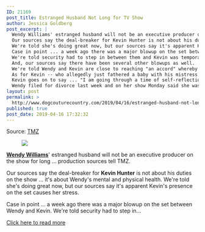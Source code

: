 ```yaml
---
ID: 21169
post_title: Estranged Husband Not Long for TV Show
author: Jessica Goldberg
post_excerpt: |
  Wendy Williams' estranged husband will not be an executive producer on the show for long ... production sources tell TMZ.
  Our sources say the deal-breaker for Kevin Hunter is not about his duties on the show ... it's about Wendy's mental and physical health.
  We're told she's doing great now, but our sources say it's apparent Kevin's presence on the set causes her stress.
  Case in point ... a week ago there was a major blowup on the set between Wendy and Kevin.
  We're told security had to step in between them and Kevin was temporarily removed from the area.
  And, our sources say there have been several other blowups as well.
  We're told Wendy and Kevin are close to reaching "an accord" whereby he'd step down as executive producer.
  As for Kevin -- who allegedly just fathered a baby with his mistress -- he released a statement Tuesday, saying, "I am not proud of my recent actions and take full accountability and apologize to my wife, my family and her amazing fans."
  Kevin goes on to say ... "I am going through a time of self-reflection and am trying to right some wrongs."
  Wendy filed for divorce last week and on her show Monday said she was focused on the future, saying, "I have a whole new life that I planned for myself and my son."
layout: post
permalink: >
  http://www.dogcouturecountry.com/2019/04/16/estranged-husband-not-long-for-tv-show/
published: true
post_date: 2019-04-16 17:32:32
---
```

<p class="article-info-author-source"> <span>Source: <a href="https://www.tmz.com/2019/04/16/wendy-williams-estranged-husband-leave-show-divorce/" target="_blank">TMZ</a></span> </p> <figure><img src="https://images.tmz.com/2019/04/16/0416-wendy-williams-kevin-hunter-tmz-getty-4.jpg"></figure>
<p><a href="https://www.tmz.com/person/wendy-williams/"><strong>Wendy Williams</strong></a>' estranged husband will not be an executive producer on the show for long ... production sources tell TMZ.</p>
<p>Our sources say the deal-breaker for <strong>Kevin Hunter</strong> is not about his duties on the show ... it's about Wendy's mental and physical health. We're told she's doing great now, but our sources say it's apparent Kevin's presence on the set causes her stress.</p>
<p>Case in point ... a week ago there was a major blowup on the set between Wendy and Kevin. We're told security had to step in...</p> <p class="article-info-more"> <a href="https://www.tmz.com/2019/04/16/wendy-williams-estranged-husband-leave-show-divorce/" target="_blank">Click here to read more</a> </p>
